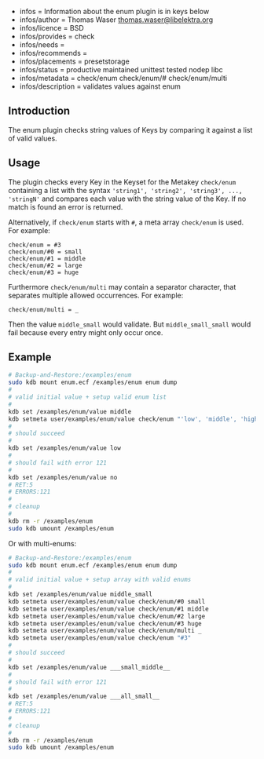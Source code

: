- infos = Information about the enum plugin is in keys below
- infos/author = Thomas Waser <thomas.waser@libelektra.org>
- infos/licence = BSD
- infos/provides = check
- infos/needs =
- infos/recommends = 
- infos/placements = presetstorage
- infos/status = productive maintained unittest tested nodep libc
- infos/metadata = check/enum check/enum/# check/enum/multi
- infos/description = validates values against enum

## Introduction ##

The enum plugin checks string values of Keys by comparing it against a list of valid values.

## Usage ##

The plugin checks every Key in the Keyset for the Metakey `check/enum` containing a list
with the syntax `'string1', 'string2', 'string3', ..., 'stringN'` and compares each 
value with the string value of the Key. If no match is found an error is returned.

Alternatively, if `check/enum` starts with `#`, a meta array `check/enum` is used.
For example:

    check/enum = #3
    check/enum/#0 = small
    check/enum/#1 = middle
    check/enum/#2 = large
    check/enum/#3 = huge

Furthermore `check/enum/multi` may contain a separator character, that separates 
multiple allowed occurrences.
For example:

    check/enum/multi = _

Then the value `middle_small` would validate.
But `middle_small_small` would fail because every entry might only occur once.

## Example ##
```sh
# Backup-and-Restore:/examples/enum
sudo kdb mount enum.ecf /examples/enum enum dump
#
# valid initial value + setup valid enum list
#
kdb set /examples/enum/value middle
kdb setmeta user/examples/enum/value check/enum "'low', 'middle', 'high'"
#
# should succeed
#
kdb set /examples/enum/value low
#
# should fail with error 121
#
kdb set /examples/enum/value no
# RET:5
# ERRORS:121
#
# cleanup
#
kdb rm -r /examples/enum
sudo kdb umount /examples/enum
```
Or with multi-enums:
```sh
# Backup-and-Restore:/examples/enum
sudo kdb mount enum.ecf /examples/enum enum dump
#
# valid initial value + setup array with valid enums
#
kdb set /examples/enum/value middle_small
kdb setmeta user/examples/enum/value check/enum/#0 small
kdb setmeta user/examples/enum/value check/enum/#1 middle
kdb setmeta user/examples/enum/value check/enum/#2 large
kdb setmeta user/examples/enum/value check/enum/#3 huge
kdb setmeta user/examples/enum/value check/enum/multi _
kdb setmeta user/examples/enum/value check/enum "#3"
#
# should succeed
#
kdb set /examples/enum/value ___small_middle__
#
# should fail with error 121
#
kdb set /examples/enum/value ___all_small__
# RET:5
# ERRORS:121
#
# cleanup
#
kdb rm -r /examples/enum
sudo kdb umount /examples/enum
```
